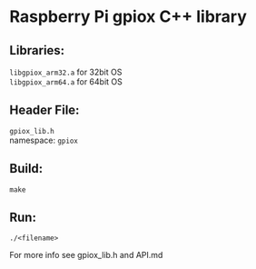 # Raspberry Pi gpiox C++ library

## Libraries:
```libgpiox_arm32.a``` for 32bit OS<br>
```libgpiox_arm64.a``` for 64bit OS<br>

## Header File:
```gpiox_lib.h```<br>
namespace: ```gpiox``` 

## Build:
```
make
```
## Run:
```
./<filename>
```

For more info see gpiox_lib.h and API.md 
